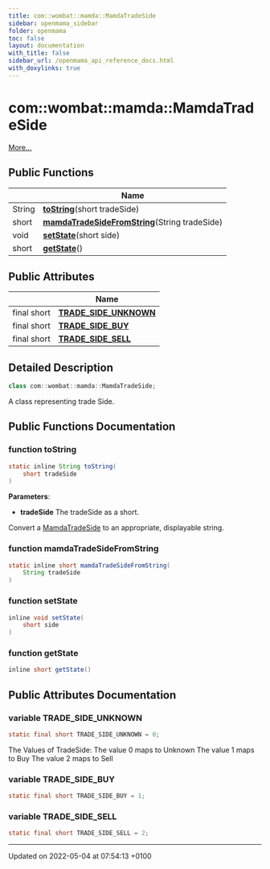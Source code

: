 ```yaml
---
title: com::wombat::mamda::MamdaTradeSide
sidebar: openmama_sidebar
folder: openmama
toc: false
layout: documentation
with_title: false
sidebar_url: /openmama_api_reference_docs.html
with_doxylinks: true
---
```


# com::wombat::mamda::MamdaTradeSide



 [More...](#detailed-description)

## Public Functions

|                | Name           |
| -------------- | -------------- |
| String | **[toString](classcom_1_1wombat_1_1mamda_1_1MamdaTradeSide.html#function-tostring)**(short tradeSide) |
| short | **[mamdaTradeSideFromString](classcom_1_1wombat_1_1mamda_1_1MamdaTradeSide.html#function-mamdatradesidefromstring)**(String tradeSide) |
| void | **[setState](classcom_1_1wombat_1_1mamda_1_1MamdaTradeSide.html#function-setstate)**(short side) |
| short | **[getState](classcom_1_1wombat_1_1mamda_1_1MamdaTradeSide.html#function-getstate)**() |

## Public Attributes

|                | Name           |
| -------------- | -------------- |
| final short | **[TRADE_SIDE_UNKNOWN](classcom_1_1wombat_1_1mamda_1_1MamdaTradeSide.html#variable-trade-side-unknown)**  |
| final short | **[TRADE_SIDE_BUY](classcom_1_1wombat_1_1mamda_1_1MamdaTradeSide.html#variable-trade-side-buy)**  |
| final short | **[TRADE_SIDE_SELL](classcom_1_1wombat_1_1mamda_1_1MamdaTradeSide.html#variable-trade-side-sell)**  |

## Detailed Description

```java
class com::wombat::mamda::MamdaTradeSide;
```


A class representing trade Side. 

## Public Functions Documentation

### function toString

```java
static inline String toString(
    short tradeSide
)
```


**Parameters**: 

  * **tradeSide** The tradeSide as a short. 


Convert a [MamdaTradeSide](classcom_1_1wombat_1_1mamda_1_1MamdaTradeSide.html) to an appropriate, displayable string.


### function mamdaTradeSideFromString

```java
static inline short mamdaTradeSideFromString(
    String tradeSide
)
```


### function setState

```java
inline void setState(
    short side
)
```


### function getState

```java
inline short getState()
```


## Public Attributes Documentation

### variable TRADE_SIDE_UNKNOWN

```java
static final short TRADE_SIDE_UNKNOWN = 0;
```


The Values of TradeSide: The value 0 maps to Unknown The value 1 maps to Buy The value 2 maps to Sell 


### variable TRADE_SIDE_BUY

```java
static final short TRADE_SIDE_BUY = 1;
```


### variable TRADE_SIDE_SELL

```java
static final short TRADE_SIDE_SELL = 2;
```


-------------------------------

Updated on 2022-05-04 at 07:54:13 +0100